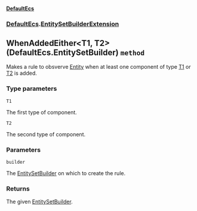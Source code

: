 #### [DefaultEcs](./DefaultEcs.md 'DefaultEcs')
### [DefaultEcs](./DefaultEcs.md#DefaultEcs 'DefaultEcs').[EntitySetBuilderExtension](./DefaultEcs-EntitySetBuilderExtension.md 'DefaultEcs.EntitySetBuilderExtension')
## WhenAddedEither&lt;T1, T2&gt;(DefaultEcs.EntitySetBuilder) `method`
Makes a rule to obsverve [Entity](./DefaultEcs-Entity.md 'DefaultEcs.Entity') when at least one component of type [T1](#DefaultEcs-EntitySetBuilderExtension-WhenAddedEither-T1-_T2-(DefaultEcs-EntitySetBuilder)-T1 'DefaultEcs.EntitySetBuilderExtension.WhenAddedEither&lt;T1, T2&gt;(DefaultEcs.EntitySetBuilder).T1') or [T2](#DefaultEcs-EntitySetBuilderExtension-WhenAddedEither-T1-_T2-(DefaultEcs-EntitySetBuilder)-T2 'DefaultEcs.EntitySetBuilderExtension.WhenAddedEither&lt;T1, T2&gt;(DefaultEcs.EntitySetBuilder).T2') is added.
### Type parameters

<a name='DefaultEcs-EntitySetBuilderExtension-WhenAddedEither-T1-_T2-(DefaultEcs-EntitySetBuilder)-T1'></a>
`T1`

The first type of component.

<a name='DefaultEcs-EntitySetBuilderExtension-WhenAddedEither-T1-_T2-(DefaultEcs-EntitySetBuilder)-T2'></a>
`T2`

The second type of component.
### Parameters

<a name='DefaultEcs-EntitySetBuilderExtension-WhenAddedEither-T1-_T2-(DefaultEcs-EntitySetBuilder)-builder'></a>
`builder`

The [EntitySetBuilder](./DefaultEcs-EntitySetBuilder.md 'DefaultEcs.EntitySetBuilder') on which to create the rule.
### Returns
The given [EntitySetBuilder](./DefaultEcs-EntitySetBuilder.md 'DefaultEcs.EntitySetBuilder').
